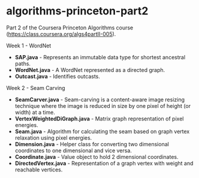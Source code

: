 # algorithms-princeton-part2
Part 2 of the Coursera Princeton Algorithms course (https://class.coursera.org/algs4partII-005).

Week 1 - WordNet
 - **SAP.java** - Represents an immutable data type for shortest ancestral paths.
 - **WordNet.java** - A WordNet represented as a directed graph.
 - **Outcast.java** - Identifies outcasts.

Week 2 - Seam Carving
 - **SeamCarver.java** - Seam-carving is a content-aware image resizing technique where the image is reduced in size by one pixel of height (or width) at a time.
 - **VertexWeightedDiGraph.java** - Matrix graph representation of pixel energies.
 - **Seam.java** - Algorithm for calculating the seam based on graph vertex relaxation using pixel energies.
 - **Dimension.java** - Helper class for converting two dimensional coordinates to one dimensional and vice versa.
 - **Coordinate.java** - Value object to hold 2 dimensional coordinates.
 - **DirectedVertex.java** - Representation of a graph vertex with weight and reachable vertices.
